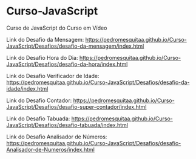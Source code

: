 # Curso-JavaScript
 Curso de JavaScript do Curso em Vídeo

Link do Desafio da Mensagem:
https://pedromesquitaa.github.io/Curso-JavaScript/Desafios/desafio-da-mensagem/index.html

Link do Desafio Hora do Dia:
https://pedromesquitaa.github.io/Curso-JavaScript/Desafios/desafio-da-hora/index.html

Link do Desafio Verificador de Idade:
https://pedromesquitaa.github.io/Curso-JavaScript/Desafios/desafio-da-idade/index.html

Link do Desafio Contador:
https://pedromesquitaa.github.io/Curso-JavaScript/Desafios/desafio-super-contador/index.html

Link do Desafio Tabuada:
https://pedromesquitaa.github.io/Curso-JavaScript/Desafios/desafio-tabuada/index.html

Link do Desafio Analisador de Números:
https://pedromesquitaa.github.io/Curso-JavaScript/Desafios/desafio-Analisador-de-Numeros/index.html
